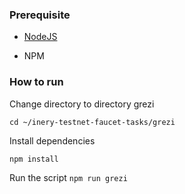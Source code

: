 ### Prerequisite

- [NodeJS](https://nodejs.org/en/)

- NPM

### How to run

Change directory to directory grezi

```shell
cd ~/inery-testnet-faucet-tasks/grezi
```

Install dependencies

```shell
npm install
```

Run the script ``` npm run grezi ```
